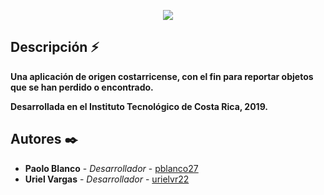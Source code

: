 <p align="center">
  <img src="https://raw.githubusercontent.com/pblanco27/EncuentraMisChunches/master/Aplicación/images/logo-black.png">
</p>

## Descripción ⚡

**Una aplicación de origen costarricense, con el fin para reportar objetos que se han perdido o encontrado.**

**Desarrollada en el Instituto Tecnológico de Costa Rica, 2019.**

## Autores ✒️

* **Paolo Blanco** - *Desarrollador* - [pblanco27](https://github.com/villanuevand)
* **Uriel Vargas** - *Desarrollador* - [urielvr22](https://github.com/urielvr22)
